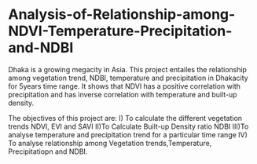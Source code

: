 # Analysis-of-Relationship-among-NDVI-Temperature-Precipitation-and-NDBI
Dhaka is a growing megacity in Asia. This project entailes the relationship among vegetation trend, NDBI, temperature and precipitation in Dhakacity for 5years time range. It shows that NDVI has a positive correlation  with precipitation and has inverse correlation with temperature and built-up density. 

The objectives of this project are:
I) To calculate the different vegetation trends NDVI, EVI and SAVI
II)To Calculate Built-up Density ratio NDBI
III)To analyse temperature and precipitation trend for a particular time range
IV) To analyse relationship among Vegetation trends,Temperature, Precipitatiopn and NDBI.  
